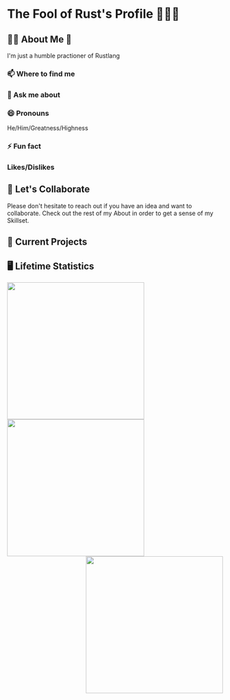 <h1> The Fool of Rust's Profile 🙌🦀🙌 </h1>

<!-- ============================ -->
<!-- About Section -->
<h2>👑🧔 About Me 👑</h2>
	<!-- ========== -->
    <!-- Description-->
    <p> I'm just a humble practioner of Rustlang</p>

  <div>
	<!-- ================== -->
	<!-- Contact Information-->
    <h3> 📫 Where to find me </h3>
	<!-- ================== -->
    <!-- What to say to message me.-->
	<h3> 💬 Ask me about </h3>
	<!-- ================== -->
    <!-- Attack Helicopter protocol L-O-420691337-l -->
    <h3> 😄 Pronouns </h3>
	    <p>He/Him/Greatness/Highness</p>
	<!-- ================== -->
    <!-- The Actual About me -->
    <h3> ⚡ Fun fact </h3>
	<!-- ================== -->
    <!-- Piros the 3rd likes/dislikes from .hack//gu vol 3. -->
    <h3>Likes/Dislikes</h3>
  </div>

<!-- ============================ -->
<!-- Collaborative Efforts -->
<h2> 👯 Let's Collaborate </h2>
  <div>
    <p> Please don't hesitate to reach out if you have an idea and want to collaborate. Check out the rest of my About in order to get a sense of my Skillset. </p>  
  </div>

<!-- ============================ -->
<!-- What I’m currently working on -->
<h2>🔭 Current Projects </h2>

<!-- ============================ -->
<!-- Dev Stats -->
<h2> 🖥️ Lifetime Statistics </h2>
<div>
    <a href="https://github.com/anuraghazra/github-readme-stats">
      <img align="left" width="320" min-height="100%" margin="0" padding="0" src="https://github-readme-stats-nine-xi.vercel.app/api?username=JonTDean&count_private=true&show_icons=true&theme=vision-friendly-dark" />
    </a>
    <a href="https://github.com/anuraghazra/github-readme-stats">
      <img align="center" width="320" min-height="100%" margin="0" padding="0" src="https://github-readme-stats-nine-xi.vercel.app/api/top-langs/?username=JonTDean&layout=compact&theme=vision-friendly-dark" />
    </a>
    <a href="https://github.com/anuraghazra/github-readme-stats">
      <img align="right" width="320" min-height="100%" margin="0" padding="0" src="https://github-readme-stats-nine-xi.vercel.app/api/wakatime?username=JonTDean&theme=vision-friendly-dark" />
    </a>
</div>

<!-- ============================ -->
<!-- ============================ -->
<!-- ============================ -->

<!--

- 🌱 I’m currently learning ...



- 🤔 I’m looking for help with ...

-->
